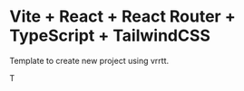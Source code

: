 # Vite + React + React Router + TypeScript + TailwindCSS

Template to create new project using vrrtt.

T
